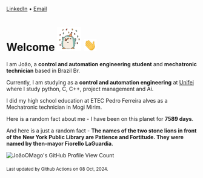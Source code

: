 [LinkedIn](https://www.linkedin.com/in/joão-pedro-gozzoli-b95641301/) &bull;
[Email](joaopedrogozzoli@gmail.com)

# Welcome <img src="happy.gif" height="64px" /> <img src="wave.gif" height="32px" />

I am João, a  **control and automation engineering student** and **mechatronic technician** based in Brazil Br.

Currently, I am studying as a **control and automation engineering** at [Unifei](https://unifei.edu.br) where I study python, C, C++, project management and Ai.

I did my high school education at ETEC Pedro Ferreira alves as a Mechatronic technician in Mogi Mirim.

Here is a random fact about me - I have been on this planet for **7589 days**.

And here is a just a random fact -  **The names of the two stone lions in front of the New York Public Library are Patience and Fortitude. They were named by then-mayor Fiorello LaGuardia**.

![JoãoOMago's GitHub Profile View Count](https://komarev.com/ghpvc/?username=JoaoOMago)

<sub>Last updated by Github Actions on 08 Oct, 2024.</sub>
